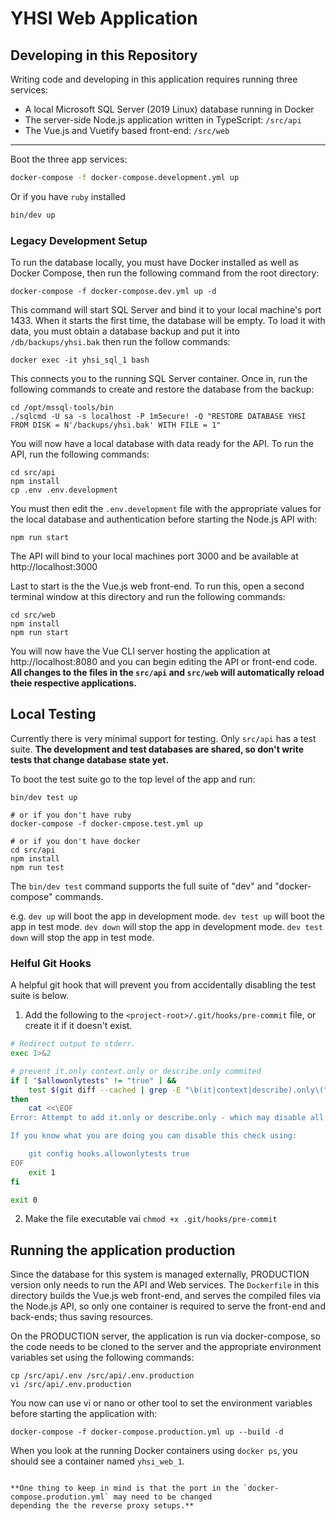 # YHSI Web Application

## Developing in this Repository

Writing code and developing in this application requires running three services:

- A local Microsoft SQL Server (2019 Linux) database running in Docker
- The server-side Node.js application written in TypeScript: `/src/api`
- The Vue.js and Vuetify based front-end: `/src/web`

---

Boot the three app services:

```bash
docker-compose -f docker-compose.development.yml up
```

Or if you have `ruby` installed

```bash
bin/dev up
```

### Legacy Development Setup

To run the database locally, you must have Docker installed as well as Docker Compose, then run the following command from the root directory:

```
docker-compose -f docker-compose.dev.yml up -d
```

This command will start SQL Server and bind it to your local machine's port 1433. When it starts the first time, the database will be empty. To load it with data, you must obtain a database backup and put it into `/db/backups/yhsi.bak` then run the follow commands:

```
docker exec -it yhsi_sql_1 bash
```

This connects you to the running SQL Server container. Once in, run the following commands to create and restore the database from the backup:

```
cd /opt/mssql-tools/bin
./sqlcmd -U sa -s localhost -P 1m5ecure! -Q "RESTORE DATABASE YHSI FROM DISK = N'/backups/yhsi.bak' WITH FILE = 1"
```

You will now have a local database with data ready for the API. To run the API, run the following commands:

```
cd src/api
npm install
cp .env .env.development
```

You must then edit the `.env.development` file with the appropriate values for the local database and authentication before starting the Node.js API with:

```
npm run start
```

The API will bind to your local machines port 3000 and be available at http://localhost:3000

Last to start is the the Vue.js web front-end. To run this, open a second terminal window at this directory and run the following commands:

```
cd src/web
npm install
npm run start
```

You will now have the Vue CLI server hosting the application at http://localhost:8080 and you can begin editing the API or front-end code. **All changes to the files in the `src/api` and `src/web` will automatically reload theie respective applications.**

## Local Testing

Currently there is very minimal support for testing.
Only `src/api` has a test suite.
**The development and test databases are shared, so don't write tests that change database state yet.**

To boot the test suite go to the top level of the app and run:

```
bin/dev test up

# or if you don't have ruby
docker-compose -f docker-cmpose.test.yml up

# or if you don't have docker
cd src/api
npm install
npm run test
```

The `bin/dev test` command supports the full suite of "dev" and "docker-compose" commands.

e.g.
`dev up` will boot the app in development mode.
`dev test up` will boot the app in test mode.
`dev down` will stop the app in development mode.
`dev test down` will stop the app in test mode.

### Helful Git Hooks

A helpful git hook that will prevent you from accidentally disabling the test suite is below.

1. Add the following to the `<project-root>/.git/hooks/pre-commit` file, or create it if it doesn't exist.

```bash
# Redirect output to stderr.
exec 1>&2

# prevent it.only context.only or describe.only commited
if [ "$allowonlytests" != "true" ] &&
    test $(git diff --cached | grep -E "\b(it|context|describe).only\("  | wc -l) != 0
then
    cat <<\EOF
Error: Attempt to add it.only or describe.only - which may disable all other tests

If you know what you are doing you can disable this check using:

    git config hooks.allowonlytests true
EOF
    exit 1
fi

exit 0
```

2. Make the file executable vai `chmod +x .git/hooks/pre-commit`

## Running the application production

Since the database for this system is managed externally, PRODUCTION version only needs to run the API and Web services.
The `Dockerfile` in this directory builds the Vue.js web front-end, and serves the compiled files via the Node.js API,
so only one container is required to serve the front-end and back-ends; thus saving resources.

On the PRODUCTION server, the application is run via docker-compose, so the code needs to be cloned to the server and
the appropriate environment variables set using the following commands:

```
cp /src/api/.env /src/api/.env.production
vi /src/api/.env.production
```

You now can use vi or nano or other tool to set the environment variables before starting the application with:

```
docker-compose -f docker-compose.production.yml up --build -d
```

When you look at the running Docker containers using `docker ps`, you should see a container named `yhsi_web_1`.

```

**One thing to keep in mind is that the port in the `docker-compose.prodution.yml` may need to be changed
depending the the reverse proxy setups.**
```
